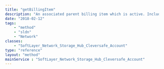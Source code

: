 ```yaml
---
title: "getBillingItem"
description: "An associated parent billing item which is active. Includes billing items which are scheduled to be cancelled in the future."
date: "2018-02-12"
tags:
    - "method"
    - "sldn"
    - "Network"
classes:
    - "SoftLayer_Network_Storage_Hub_Cleversafe_Account"
type: "reference"
layout: "method"
mainService : "SoftLayer_Network_Storage_Hub_Cleversafe_Account"
---
```

